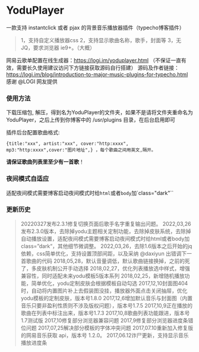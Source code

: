 ﻿# YoduPlayer

一款支持 instantclick 或者 pjax 的背景音乐播放器插件（typecho博客插件）
> 1，支持自定义播放器css
> 2，支持显示歌曲名称，歌手，封面等
> 3，无 JQ，要求浏览器 ie9+。（大概）

网易云歌单配置在线生成器：https://logi.im/yoduplayer.html （不保证一直有效，需要长久使用建议访问下方链接获取源码自行搭建）
源码及作者链接：https://logi.im/blog/introduction-to-major-music-plugins-for-typecho.html
感谢 @LOGI 网友提供


### 使用方法

下载压缩包, 解压，得到名为YoduPlayer的文件夹，如果不是请将文件夹重命名为YoduPlayer，之后上传到你博客中的 /usr/plugins 目录，在后台启用即可

插件后台配置歌曲格式: 
```
{title:"xxx", artist:"xxx", cover:"http:xxxx", mp3:"http:xxxx",cover:"图片地址",} ，每个歌曲之间用英文,隔开。
```
**请保证歌曲列表里至少有一首歌**！
### 夜间模式自适应
适配夜间模式需要博客启动夜间模式时给`html`或者`body`加`class="dark"``


### 更新历史

> 20220327发布2.3.1修复切换页面后歌手名字重复输出问题。
> 2022,03,26发布2.3.0版本，去除掉yodu主题相关定制功能，去除掉皮肤系统，去除掉自动播放设置，适配夜间模式需要博客启动夜间模式时给html或者body加class=”dark“，其他细节微调整。
> 2022,03,26，去除1.6版本之后开始的jq依赖，css简单优化，支持设置顶部间距，以及采纳 @daxiyun 出错调下一首歌曲的代码
> 2018,05,28，默认音量调低，默认歌曲链接换掉，之前的死了，多皮肤机制公开手动选择
> 2018,02,27，优化列表播放选中样式，增强兼容性，同时适配未来yodu模板5版本系列
> 2018,02,25，新增随机播放功能，简单优化，yodu定制皮肤会根据模板自动勾选
> 2017,12,10封面图404时，自动将内置图片补上去假装图没挂，播放器外面点击关闭抽屉，优化yodu模板的定制皮肤，版本号1.8.0
> 2017,12,6增加默认音乐与封面图（内置音乐只要非盈利性质则不涉及版权问题），版本号1.7.5
> 2017,10,9正在播放的歌曲在列表中标注出来，版本号1.7.3
> 2017,10,8歌曲列表功能跟进，版本号1.7测试版
> 2017,10修复部分浏览器兼容问题
> 2017,9修复部分浏览器进度条错位问题
> 2017,07,25解决部分模板的字体冲突问题
> 2017,07.10重新加入修复版的网易音乐获取 api，版本号 1.2.0。
> 2017,06.12诈尸更新，支持显示音乐播放进度条

